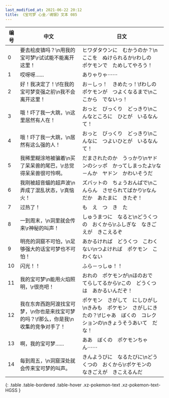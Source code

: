 ```yaml
---
last_modified_at: 2021-06-22 20:12
title: 《宝可梦 心金／魂银》文本 085
---
```

| 编号 | 中文 | 日文 |
| ---- | ---- | ---- |
| 0 | 要去桧皮镇吗？\n用我的宝可梦\r试试能不能离开这里！ | ヒワダタウンに　むかうのか？\nここを　ぬけられるか\rわしの　ポケモンで　ためしてやろう！ |
| 1 | 哎呀呀…… | ありゃりゃ⋯⋯ |
| 2 | 好！我决定了！\f在我的宝可梦变强之前\n我不会离开这里！ | お－しっ！　きめたっ！\fわしの　ポケモンが　つよくなるまで\nここから　でないっ！ |
| 3 | 哦！吓了我一大跳，\n这里居然有人在！ | おっと　びっくり　どっきり\nこんなところに　ひとが　いるなんて！ |
| 4 | 哦！吓了我一大跳，\n居然有这么强的人！ | おっと　びっくり　どっきり\nこんなに　つよいひとが　いるなんて！ |
| 5 | 我稀里糊涂地被骗着\n买了呆呆兽的尾巴，\r总觉得呆呆兽很可怜啊。 | だまされたのか　うっかり\nヤドンのシッポ　かってしまったよ\rな－んか　ヤドン　かわいそうだ |
| 6 | 我刚被超音蝠的超声波\n弄成了混乱状态，\r真恼火！ | ズバットの　ちょうおんぱで\nこんらん　させられてばかり\rなんだか　あたまに　きたぞ！ |
| 7 | 过热了！ | も　え　つ　き　た |
| 8 | 一到周末，\n洞里就会传来\r神秘的叫声！ | しゅうまつに　なると\nどうくつの　おくから\rふしぎな　なきごえが　きこえるぞ |
| 9 | 明亮的洞窟不可怕，\n足够强大的话宝可梦也不可怕！ | あかるければ　どうくつ　こわくない\nつよければ　ポケモン　こわくない |
| 10 | 闪光！！ | ふら－っしゅ！！ |
| 11 | 我的宝可梦\n能用火焰照明，\r很亮吧！ | おれの　ポケモンが\nほのおで　てらしてるから\rこの　どうくつは　あかるいんだぞ！ |
| 12 | 我在东奔西跑阿渡找宝可梦，\n你也是来找宝可梦的吗？\f那么，你是我\n收集的竞争对手了！ | ポケモン　さがして　にしひがし\nきみも　ポケモン　さがしにきたの？\fじゃあ　ぼくの　コレクションの\nきょうそうあいて　だな！ |
| 13 | 啊，我的宝可梦…… | ああ　ぼくの　ポケモンちゃん⋯⋯ |
| 14 | 每到周五，\n洞窟深处就会传来宝可梦的叫声。 | きんようびに　なるたびに\nどうくつの　おくから\rポケモンの　なきごえが　きこえるんだ |
{: .table .table-bordered .table-hover .xz-pokemon-text .xz-pokemon-text-HGSS }